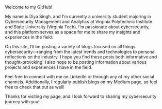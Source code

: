 Welcome to my GitHub!

My name is Diya Singh, and I'm currently a university student majoring in Cybersecurity Management and Analytics at Virginia Polytechnic Institute and State University (Virginia Tech). I’m passionate about cybersecurity, and this platform serves as a space for me to share my insights and experiences in the field.

On this site, I’ll be posting a variety of blogs focused on all things cybersecurity—ranging from the latest trends and technologies to personal reflections on the industry. I hope you find these posts both informative and thought-provoking! I also hope to be posting information about various projects and experiences I have in the field. 

Feel free to connect with me on LinkedIn or through any of my other social channels. Additionally, I regularly publish blogs on my Medium page, so feel free to check that out as well! 

Thanks for visiting my page, and I look forward to sharing my cybersecurity journey with you!

